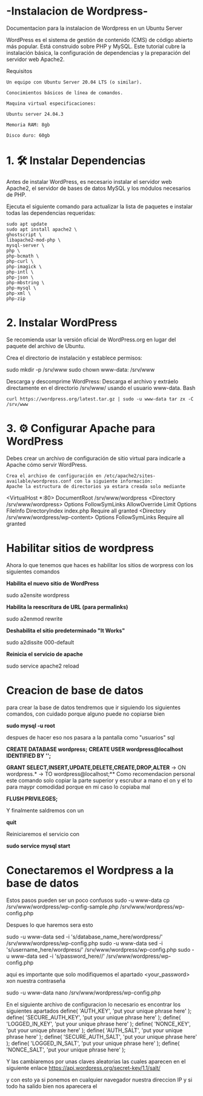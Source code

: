 # -Instalacion de Wordpress-
Documentacion para la instalacion de Wordpress en un Ubuntu Server

WordPress es el sistema de gestión de contenido (CMS) de código abierto más popular. Está construido sobre PHP y MySQL. Este tutorial cubre la instalación básica, la configuración de dependencias y la preparación del servidor web Apache2.

Requisitos

    Un equipo con Ubuntu Server 20.04 LTS (o similar).

    Conocimientos básicos de línea de comandos.

    Maquina virtual especificaciones:

    Ubuntu server 24.04.3

    Memoria RAM: 8gb

    Disco duro: 60gb

# 1. 🛠️ Instalar Dependencias

Antes de instalar WordPress, es necesario instalar el servidor web Apache2, el servidor de bases de datos MySQL y los módulos necesarios de PHP.

Ejecuta el siguiente comando para actualizar la lista de paquetes e instalar todas las dependencias requeridas:


    sudo apt update
    sudo apt install apache2 \
    ghostscript \
    libapache2-mod-php \
    mysql-server \
    php \
    php-bcmath \
    php-curl \
    php-imagick \
    php-intl \
    php-json \
    php-mbstring \
    php-mysql \
    php-xml \
    php-zip

# 2. Instalar WordPress

Se recomienda usar la versión oficial de WordPress.org en lugar del paquete del archivo de Ubuntu.

Crea el directorio de instalación y establece permisos:

sudo mkdir -p /srv/www
sudo chown www-data: /srv/www

Descarga y descomprime WordPress:
Descarga el archivo y extráelo directamente en el directorio /srv/www/ usando el usuario www-data.
Bash

    curl https://wordpress.org/latest.tar.gz | sudo -u www-data tar zx -C /srv/www

# 3. ⚙️ Configurar Apache para WordPress

Debes crear un archivo de configuración de sitio virtual para indicarle a Apache cómo servir WordPress.

    Crea el archivo de configuración en /etc/apache2/sites-available/wordpress.conf con la siguiente información:
    Apache la estructura de directorios ya estara creada solo mediante 

<VirtualHost *:80>
    DocumentRoot /srv/www/wordpress
    <Directory /srv/www/wordpress>
        Options FollowSymLinks
        AllowOverride Limit Options FileInfo DirectoryIndex index.php
        Require all granted
    </Directory>
    <Directory /srv/www/wordpress/wp-content>
        Options FollowSymLinks
        Require all granted
    </Directory>
</VirtualHost>

# Habilitar sitios de wordpress

Ahora lo que tenemos que haces es habilitar los sitios de worpress con los siguientes comandos

**Habilita el nuevo sitio de WordPress**

sudo a2ensite wordpress

**Habilita la reescritura de URL (para permalinks)**

sudo a2enmod rewrite

**Deshabilita el sitio predeterminado "It Works"**

sudo a2dissite 000-default

**Reinicia el servicio de apache**

sudo service apache2 reload

# Creacion de base de datos

para crear la base de datos tendremos que ir siguiendo los siguientes comandos, con cuidado porque alguno puede no copiarse bien 

**sudo mysql -u root**

despues de hacer eso nos pasara a la pantalla como "usuarios" sql 

**CREATE DATABASE wordpress;**
**CREATE USER wordpress@localhost IDENTIFIED BY '<your-password>';**

**GRANT SELECT,INSERT,UPDATE,DELETE,CREATE,DROP,ALTER**
    -> ON wordpress.*
    -> TO wordpress@localhost;**
Como recomendacion personal este comando solo copiar la parte superior y escrubur a mano el on y el to para maypr comodidad porque en mi caso lo copiaba mal

**FLUSH PRIVILEGES;**

Y finalmente saldremos con un 

**quit**

Reiniciaremos el servicio con 

**sudo service mysql start**

# Conectaremos el Wordpress a la base de datos 

Estos pasos pueden ser un poco confusos 
sudo -u www-data cp /srv/www/wordpress/wp-config-sample.php /srv/www/wordpress/wp-config.php

Despues lo que haremos sera esto

sudo -u www-data sed -i 's/database_name_here/wordpress/' /srv/www/wordpress/wp-config.php
sudo -u www-data sed -i 's/username_here/wordpress/' /srv/www/wordpress/wp-config.php
sudo -u www-data sed -i 's/password_here/<your-password>/' /srv/www/wordpress/wp-config.php

aqui es importante que solo modifiquemos el apartado <your_password> xon nuestra contraseña 

sudo -u www-data nano /srv/www/wordpress/wp-config.php

En el siguiente archivo de configuracion lo necesario es encontrar los siguientes apartados
define( 'AUTH_KEY',         'put your unique phrase here' );
define( 'SECURE_AUTH_KEY',  'put your unique phrase here' );
define( 'LOGGED_IN_KEY',    'put your unique phrase here' );
define( 'NONCE_KEY',        'put your unique phrase here' );
define( 'AUTH_SALT',        'put your unique phrase here' );
define( 'SECURE_AUTH_SALT', 'put your unique phrase here' );
define( 'LOGGED_IN_SALT',   'put your unique phrase here' );
define( 'NONCE_SALT',       'put your unique phrase here' );

Y las cambiaremos por unas claves aleatorias las cuales aparecen en el siguiente enlace
https://api.wordpress.org/secret-key/1.1/salt/

y con esto ya si ponemos en cualquier navegador nuestra direccion IP y si todo ha salido bien nos aparecera el 
